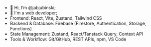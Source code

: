 - 👋 Hi, I’m @jabjubinski;
- 👀 I'm a web developer;
- Frontend: React, Vite, Zustand, Tailwind CSS
- Backend & Database: Firebase (Firestore, Authentication, Storage, Functions)
- State Management: Zustand, React/Tanstack Query, Context API
- Tools & Workflow: Git/GitHub, REST APIs, npm, VS Code
